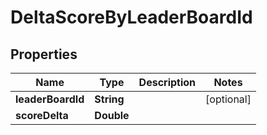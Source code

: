 

# DeltaScoreByLeaderBoardId


## Properties

| Name | Type | Description | Notes |
|------------ | ------------- | ------------- | -------------|
|**leaderBoardId** | **String** |  |  [optional] |
|**scoreDelta** | **Double** |  |  |



